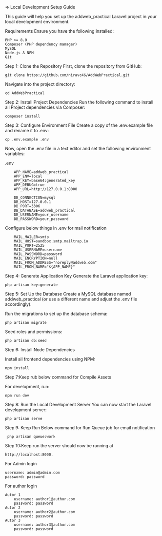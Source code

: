 =>  Local Development Setup Guide

This guide will help you set up the addweb_practical Laravel project in your local development environment.

Requirements
	Ensure you have the following installed:

	PHP >= 8.0
	Composer (PHP dependency manager)
	MySQL
	Node.js & NPM
	Git
Step 1: Clone the Repository
	First, clone the repository from GitHub:
	
	git clone https://github.com/niravc46/AddWebPractical.git
Navigate into the project directory:

	cd AddWebPractical
 
Step 2: Install Project Dependencies
		Run the following command to install all Project dependencies via Composer: 
  		
	composer install

Step 3: Configure Environment File
	Create a copy of the .env.example file and rename it to .env:
	
	cp .env.example .env
	
Now, open the .env file in a text editor and set the following environment variables:
	
.env
	
		APP_NAME=addweb_practical
		APP_ENV=local
		APP_KEY=base64:generated_key
		APP_DEBUG=true
		APP_URL=http://127.0.0.1:8000
		
		DB_CONNECTION=mysql
		DB_HOST=127.0.0.1
		DB_PORT=3306
		DB_DATABASE=addweb_practical
		DB_USERNAME=your_username
		DB_PASSWORD=your_password
Configure below things in .env for mail notification

        MAIL_MAILER=smtp
        MAIL_HOST=sandbox.smtp.mailtrap.io
        MAIL_PORT=2525
        MAIL_USERNAME=username
        MAIL_PASSWORD=password
        MAIL_ENCRYPTION=null
        MAIL_FROM_ADDRESS="noreply@addweb.com"
        MAIL_FROM_NAME="${APP_NAME}"

Step 4: Generate Application Key
	Generate the Laravel application key:
	
	php artisan key:generate

Step 5: Set Up the Database
	Create a MySQL database named addweb_practical (or use a different name and adjust the .env file accordingly).
	
Run the migrations to set up the database schema:
	
	php artisan migrate
	
Seed roles and permissions:
	
	php artisan db:seed

Step 6: Install Node Dependencies

Install all frontend dependencies using NPM:
	
	npm install

Step 7:Keep rub below command for Compile Assets

  For development, run:

	npm run dev

Step 8: Run the Local Development Server
	You can now start the Laravel development server:
 
	php artisan serve
 
Step 9: Keep Run Below command for Run Queue job for email notification
 
     php artisan queue:work

Step 10:Keep run the server should now be running at 

	http://localhost:8000.

For Admin login 

	username: admin@admin.com
	password: password

For author login

	Autor 1
		username: author1@author.com
		password: password
	Autor 2
		username: author2@author.com
		password: password
	Autor 3
		username: author3@author.com
		password: password
